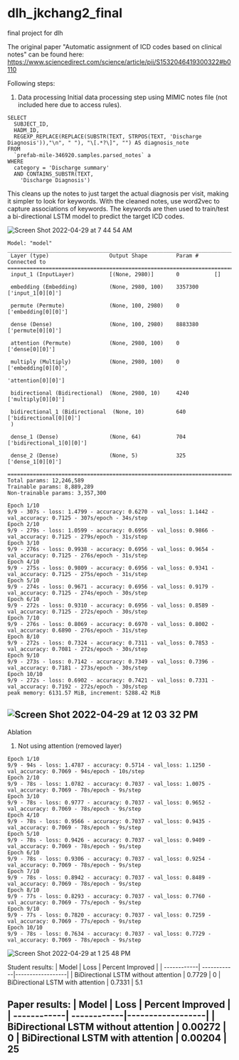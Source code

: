 # dlh_jkchang2_final
final project for dlh

The original paper "Automatic assignment of ICD codes based on clinical notes" can be found here: https://www.sciencedirect.com/science/article/pii/S1532046419300322#b0110

Following steps:

1. Data processing
Initial data processing step using MIMIC notes file (not included here due to access rules).
```
SELECT
  SUBJECT_ID,
  HADM_ID,
  REGEXP_REPLACE(REPLACE(SUBSTR(TEXT, STRPOS(TEXT, 'Discharge Diagnosis')),"\n", " "), "\[.*?\]", "") AS diagnosis_note
FROM
  `prefab-mile-346920.samples.parsed_notes` a
WHERE
  category = 'Discharge summary'
  AND CONTAINS_SUBSTR(TEXT,
    'Discharge Diagnosis')
```
This cleans up the notes to just target the actual diagnosis per visit, making it simpler to look for keywords.
With the cleaned notes, use word2vec to capture associations of keywords.
The keywords are then used to train/test a bi-directional LSTM model to predict the target ICD codes.

![Screen Shot 2022-04-29 at 7 44 54 AM](https://user-images.githubusercontent.com/87827828/165938562-de0f26cb-78dc-47e3-9ecb-9c566741613b.png)

```
Model: "model"
__________________________________________________________________________________________________
 Layer (type)                   Output Shape         Param #     Connected to                     
==================================================================================================
 input_1 (InputLayer)           [(None, 2980)]       0           []                               
                                                                                                  
 embedding (Embedding)          (None, 2980, 100)    3357300     ['input_1[0][0]']                
                                                                                                  
 permute (Permute)              (None, 100, 2980)    0           ['embedding[0][0]']              
                                                                                                  
 dense (Dense)                  (None, 100, 2980)    8883380     ['permute[0][0]']                
                                                                                                  
 attention (Permute)            (None, 2980, 100)    0           ['dense[0][0]']                  
                                                                                                  
 multiply (Multiply)            (None, 2980, 100)    0           ['embedding[0][0]',              
                                                                  'attention[0][0]']              
                                                                                                  
 bidirectional (Bidirectional)  (None, 2980, 10)     4240        ['multiply[0][0]']               
                                                                                                  
 bidirectional_1 (Bidirectional  (None, 10)          640         ['bidirectional[0][0]']          
 )                                                                                                
                                                                                                  
 dense_1 (Dense)                (None, 64)           704         ['bidirectional_1[0][0]']        
                                                                                                  
 dense_2 (Dense)                (None, 5)            325         ['dense_1[0][0]']                
                                                                                                  
==================================================================================================
Total params: 12,246,589
Trainable params: 8,889,289
Non-trainable params: 3,357,300
```

```
Epoch 1/10
9/9 - 307s - loss: 1.4799 - accuracy: 0.6270 - val_loss: 1.1442 - val_accuracy: 0.7125 - 307s/epoch - 34s/step
Epoch 2/10
9/9 - 279s - loss: 1.0599 - accuracy: 0.6956 - val_loss: 0.9866 - val_accuracy: 0.7125 - 279s/epoch - 31s/step
Epoch 3/10
9/9 - 276s - loss: 0.9938 - accuracy: 0.6956 - val_loss: 0.9654 - val_accuracy: 0.7125 - 276s/epoch - 31s/step
Epoch 4/10
9/9 - 275s - loss: 0.9809 - accuracy: 0.6956 - val_loss: 0.9341 - val_accuracy: 0.7125 - 275s/epoch - 31s/step
Epoch 5/10
9/9 - 274s - loss: 0.9671 - accuracy: 0.6956 - val_loss: 0.9179 - val_accuracy: 0.7125 - 274s/epoch - 30s/step
Epoch 6/10
9/9 - 272s - loss: 0.9310 - accuracy: 0.6956 - val_loss: 0.8589 - val_accuracy: 0.7125 - 272s/epoch - 30s/step
Epoch 7/10
9/9 - 276s - loss: 0.8069 - accuracy: 0.6970 - val_loss: 0.8002 - val_accuracy: 0.6890 - 276s/epoch - 31s/step
Epoch 8/10
9/9 - 272s - loss: 0.7324 - accuracy: 0.7311 - val_loss: 0.7853 - val_accuracy: 0.7081 - 272s/epoch - 30s/step
Epoch 9/10
9/9 - 273s - loss: 0.7142 - accuracy: 0.7349 - val_loss: 0.7396 - val_accuracy: 0.7181 - 273s/epoch - 30s/step
Epoch 10/10
9/9 - 272s - loss: 0.6902 - accuracy: 0.7421 - val_loss: 0.7331 - val_accuracy: 0.7192 - 272s/epoch - 30s/step
peak memory: 6131.57 MiB, increment: 5288.42 MiB
```
![Screen Shot 2022-04-29 at 12 03 32 PM](https://user-images.githubusercontent.com/87827828/165981870-a2d8e1d4-d64f-451e-bc62-99f8b754c3cd.png)
---
Ablation

1. Not using attention (removed layer)
```
Epoch 1/10
9/9 - 94s - loss: 1.4787 - accuracy: 0.5714 - val_loss: 1.1250 - val_accuracy: 0.7069 - 94s/epoch - 10s/step
Epoch 2/10
9/9 - 78s - loss: 1.0782 - accuracy: 0.7037 - val_loss: 1.0075 - val_accuracy: 0.7069 - 78s/epoch - 9s/step
Epoch 3/10
9/9 - 78s - loss: 0.9777 - accuracy: 0.7037 - val_loss: 0.9652 - val_accuracy: 0.7069 - 78s/epoch - 9s/step
Epoch 4/10
9/9 - 78s - loss: 0.9566 - accuracy: 0.7037 - val_loss: 0.9435 - val_accuracy: 0.7069 - 78s/epoch - 9s/step
Epoch 5/10
9/9 - 78s - loss: 0.9426 - accuracy: 0.7037 - val_loss: 0.9409 - val_accuracy: 0.7069 - 78s/epoch - 9s/step
Epoch 6/10
9/9 - 78s - loss: 0.9306 - accuracy: 0.7037 - val_loss: 0.9254 - val_accuracy: 0.7069 - 78s/epoch - 9s/step
Epoch 7/10
9/9 - 78s - loss: 0.8942 - accuracy: 0.7037 - val_loss: 0.8489 - val_accuracy: 0.7069 - 78s/epoch - 9s/step
Epoch 8/10
9/9 - 77s - loss: 0.8293 - accuracy: 0.7037 - val_loss: 0.7760 - val_accuracy: 0.7069 - 77s/epoch - 9s/step
Epoch 9/10
9/9 - 77s - loss: 0.7820 - accuracy: 0.7037 - val_loss: 0.7259 - val_accuracy: 0.7069 - 77s/epoch - 9s/step
Epoch 10/10
9/9 - 78s - loss: 0.7634 - accuracy: 0.7037 - val_loss: 0.7729 - val_accuracy: 0.7069 - 78s/epoch - 9s/step
```
![Screen Shot 2022-04-29 at 1 25 48 PM](https://user-images.githubusercontent.com/87827828/165993462-682b9dfa-3c2b-4b60-9ca7-cd2208e6dd5f.png)

Student results:
| Model       | Loss        | Percent Improved |
| ------------| ------------|------------------|
| BiDirectional LSTM without attention      | 0.7729       | 0
| BiDirectional LSTM with attention   | 0.7331        | 5.1

Paper results:
| Model       | Loss        | Percent Improved |
| ------------| ------------|------------------|
| BiDirectional LSTM without attention      | 0.00272      | 0
| BiDirectional LSTM with attention   | 0.00204        | 25
---

